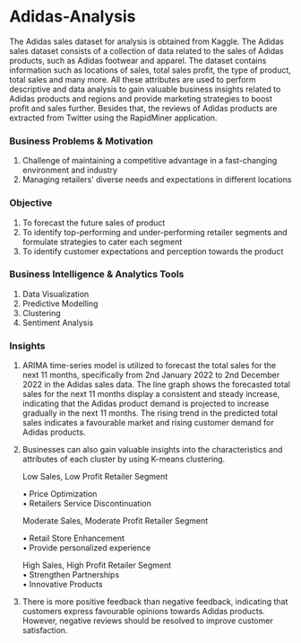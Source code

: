 # Adidas-Analysis

The Adidas sales dataset for analysis is obtained from Kaggle. The Adidas sales dataset consists of a collection of data related to the sales of Adidas products, such as Adidas footwear and apparel. The dataset contains information such as locations of sales, total sales profit, the type of product, total sales and many more. All these attributes are used to perform descriptive and data analysis to gain valuable business insights related to Adidas products and regions and provide marketing strategies to boost profit and sales further. Besides that, the reviews of Adidas products are extracted from Twitter using the RapidMiner application.

### Business Problems & Motivation
1. Challenge of maintaining a competitive advantage in a fast-changing environment and industry
2. Managing retailers' diverse needs and expectations in different locations

### Objective
1. To forecast the future sales of product
2. To identify top-performing and under-performing retailer segments and formulate strategies to cater each segment
3. To identify customer expectations and perception towards the product

### Business Intelligence & Analytics Tools
1. Data Visualization
2. Predictive Modelling
3. Clustering
4. Sentiment Analysis
   
### Insights
1. ARIMA time-series model is utilized to forecast the total sales for the next 11 months, specifically from 2nd January 2022 to 2nd December 2022 in the Adidas sales data. The line graph shows the forecasted total sales for the next 11 months display a consistent and steady increase, indicating that the Adidas product demand is projected to increase gradually in the next 11 months. The rising trend in the predicted total sales indicates a favourable market and rising customer demand for Adidas products.
   
2. Businesses can also gain valuable insights into the characteristics and attributes of each cluster by using K-means clustering.
   
     Low Sales, Low Profit Retailer Segment <br />
   
      •	Price Optimization <br />
      •	Retailers Service Discontinuation <br />
   
     Moderate Sales, Moderate Profit Retailer Segment <br />
   
      •	Retail Store Enhancement <br />
      •	Provide personalized experience <br />
   
    High Sales, High Profit Retailer Segment <br />
      •	Strengthen Partnerships <br />
      •	Innovative Products <br />

4. There is more positive feedback than negative feedback, indicating that customers express favourable opinions towards Adidas products. However, negative reviews should be resolved to improve customer satisfaction.
